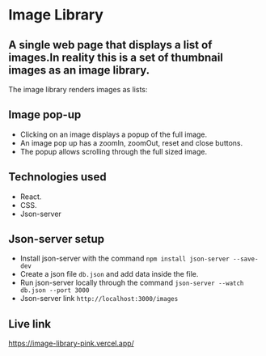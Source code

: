 # Image Library

## A single web page that displays a list of images.In reality this is a set of thumbnail images as an image library. 

The image library renders images as lists:

## Image pop-up
*  Clicking on an image displays a popup of the full image.
*  An image pop up has a zoomIn, zoomOut, reset and close buttons.
*  The popup allows scrolling through the full sized image.

## Technologies used
* React.
* CSS.
* Json-server

## Json-server setup
* Install json-server with the command `npm install json-server --save-dev`
* Create a json file `db.json` and add data inside the file.
* Run json-server locally through the command `json-server --watch db.json --port 3000`
* Json-server link `http://localhost:3000/images`

## Live link
https://image-library-pink.vercel.app/

<!-- http://localhost:3000/images -->

<!-- postgres://service_81v8_user:TIbOQUAL1ZULZ4vk0WfGQgUi4QiN0iY0@dpg-cfkub89mbjsn9eehgfh0-a/service_81v8 -->